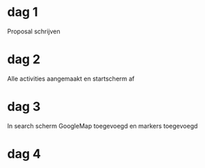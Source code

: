 # dag 1
Proposal schrijven
# dag 2
Alle activities aangemaakt en startscherm af
# dag 3
In search scherm GoogleMap toegevoegd en markers toegevoegd
# dag 4
